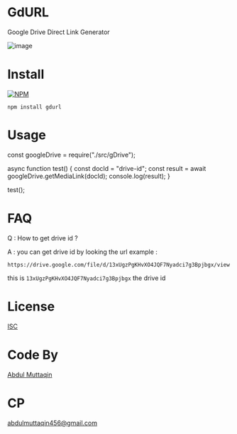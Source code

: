 # GdURL
Google Drive Direct Link Generator


![image](https://user-images.githubusercontent.com/31664438/222920474-b3e1b2db-a6ee-40db-8077-0d1bf9ecbadb.png)


# Install 
[![NPM](https://nodei.co/npm/gdurl.png?compact=true)](https://npmjs.org/package/gdurl)

```
npm install gdurl
```

# Usage 

const googleDrive = require("./src/gDrive");

async function test() {
  const docId = "drive-id";
  const result = await googleDrive.getMediaLink(docId);
  console.log(result); 
}

test();


# FAQ

Q : How to get drive id ?

A : you can get drive id by looking the url 
example :
```
https://drive.google.com/file/d/13xUgzPgKHvXO4JQF7Nyadci7g3Bpjbgx/view
```

this is `13xUgzPgKHvXO4JQF7Nyadci7g3Bpjbgx` the drive id


# License

[ISC](https://github.com/fdciabdul/GdURL)

# Code By
[Abdul Muttaqin](mailto:abdulmuttaqin456@gmail.com)

# CP 

abdulmuttaqin456@gmail.com
